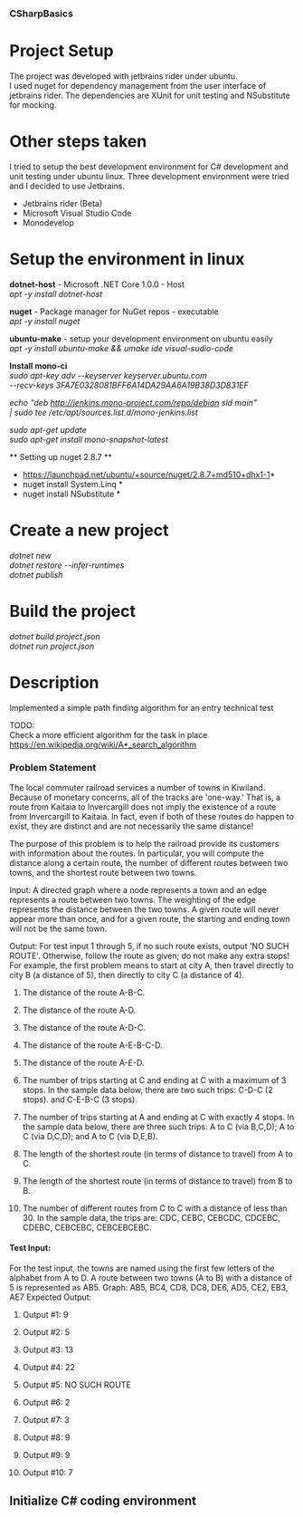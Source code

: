 ### CSharpBasics

# Project Setup
The project was developed with jetbrains rider under ubuntu.   
I used nuget for dependency management from the user interface of jetbrains rider.
The dependencies are XUnit for unit testing and NSubstitute for mocking.
  
# Other steps taken
I tried to setup the best development environment for C# development and unit testing under ubuntu linux.
Three development environment were tried and I decided to use Jetbrains.
* Jetbrains rider (Beta)
* Microsoft Visual Studio Code
* Monodevelop

# Setup the environment in linux

**dotnet-host** - Microsoft .NET Core 1.0.0 - Host  
 *apt -y install dotnet-host*

**nuget** - Package manager for NuGet repos - executable  
*apt -y install nuget*

**ubuntu-make** - setup your development environment on ubuntu easily  
*apt -y install ubuntu-make && umake ide visual-sudio-code*

**Install mono-ci**  
*sudo apt-key adv --keyserver keyserver.ubuntu.com  
 --recv-keys 3FA7E0328081BFF6A14DA29AA6A19B38D3D831EF*    
 
*echo "deb http://jenkins.mono-project.com/repo/debian sid main"  
 | sudo tee /etc/apt/sources.list.d/mono-jenkins.list*  
 
*sudo apt-get update*  
*sudo apt-get install mono-snapshot-latest*

** Setting up nuget 2.8.7 **
* https://launchpad.net/ubuntu/+source/nuget/2.8.7+md510+dhx1-1*
* nuget install System.Linq *
* nuget install NSubstitute *

# Create a new project
*dotnet new*  
*dotnet restore --infer-runtimes*  
*dotnet publish*  

# Build the project
*dotnet build project.json*  
*dotnet run project.json*  

# Description

Implemented a simple path finding algorithm for an entry technical test

TODO:  
Check a more efficient algorithm for the task in place 
 https://en.wikipedia.org/wiki/A*_search_algorithm

### Problem Statement

The local commuter railroad services a number of towns in Kiwiland.  Because of monetary concerns, all of the tracks are 'one-way.'  That is, a route from Kaitaia to Invercargill does not imply the existence of a route from Invercargill to Kaitaia.  In fact, even if both of these routes do happen to exist, they are distinct and are not necessarily the same distance! 
 
The purpose of this problem is to help the railroad provide its customers with information about the routes.  In particular, you will compute the distance along a certain route, the number of different routes between two towns, and the shortest route between two towns. 
 
Input:  A directed graph where a node represents a town and an edge represents a route between two towns.  The weighting of the edge represents the distance between the two towns.  A given route will never appear more than once, and for a given route, the starting and ending town will not be the same town. 
 
Output: For test input 1 through 5, if no such route exists, output 'NO SUCH ROUTE'.  Otherwise, follow the route as given; do not make any extra stops!  For example, the first problem means to start at city A, then travel directly to city B (a distance of 5), then directly to city C (a distance of 4). 

1. The distance of the route A-B-C. 

2. The distance of the route A-D. 

3. The distance of the route A-D-C. 

4. The distance of the route A-E-B-C-D. 

5. The distance of the route A-E-D. 

6. The number of trips starting at C and ending at C with a maximum of 3 stops.  In the sample data below, there are two such trips: C-D-C (2 stops). and C-E-B-C (3 stops). 
7. The number of trips starting at A and ending at C with exactly 4 stops.  In the sample data below, there are three such trips: A to C (via B,C,D); A to C (via D,C,D); and A to C (via D,E,B). 
8. The length of the shortest route (in terms of distance to travel) from A to C. 
9. The length of the shortest route (in terms of distance to travel) from B to B. 
10. The number of different routes from C to C with a distance of less than 30.  In the sample data, the trips are: CDC, CEBC, CEBCDC, CDCEBC, CDEBC, CEBCEBC, CEBCEBCEBC. 
 
#### Test Input: 
For the test input, the towns are named using the first few letters of the alphabet from A to D.  A route between two towns (A to B) with a distance of 5 is represented as AB5. 
Graph: AB5, BC4, CD8, DC8, DE6, AD5, CE2, EB3, AE7 
Expected Output: 
1. Output #1: 9 

2. Output #2: 5 

3. Output #3: 13 

4. Output #4: 22 

5. Output #5: NO SUCH ROUTE 

6. Output #6: 2 

7. Output #7: 3 

8. Output #8: 9 

9. Output #9: 9 

10. Output #10: 7 

## Initialize C# coding environment 
```

```

